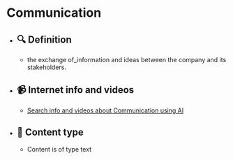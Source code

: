 # Communication
- ## 🔍 Definition
  - the exchange of_information and ideas between the company and its stakeholders.
- ## 📹 Internet info and videos
  - [Search info and videos about Communication using AI](https://www.perplexity.ai/search?q=videos+about+Communication:+the+exchange+of_information+and+ideas+between+the+company+and+its+stakeholders.
)
- ## 📰 Content type 
  - Content is of type text
